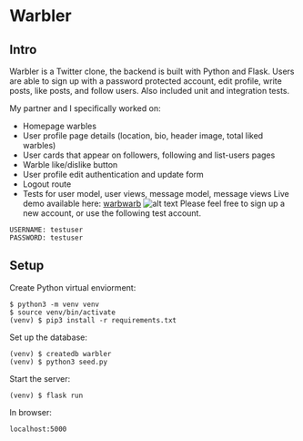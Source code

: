 # Warbler
## Intro

Warbler is a Twitter clone, the backend is built with Python and Flask. Users are able to sign up with a password protected account, edit profile, write posts, like posts, and follow users. Also included unit and integration tests. 

My partner and I specifically worked on:

* Homepage warbles
* User profile page details (location, bio, header image, total liked warbles)
* User cards that appear on followers, following and list-users pages
* Warble like/dislike button
* User profile edit authentication and update form
* Logout route
* Tests for user model, user views, message model, message views
Live demo available here: [warbwarb](https://warbwarb.herokuapp.com/) 
![alt text](https://i.imgur.com/n3BB0gE.png)
Please feel free to sign up a new account, or use the following test account. 
```
USERNAME: testuser 
PASSWORD: testuser
```

## Setup 
Create Python virtual enviorment: 
```
$ python3 -m venv venv
$ source venv/bin/activate
(venv) $ pip3 install -r requirements.txt
```

Set up the database:
```
(venv) $ createdb warbler
(venv) $ python3 seed.py
```

Start the server:
```
(venv) $ flask run
```

In browser:
```
localhost:5000
```

